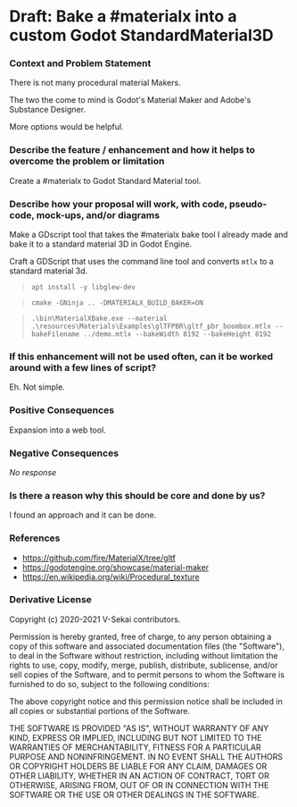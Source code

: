 # Draft: Bake a #materialx into a custom Godot StandardMaterial3D

### Context and Problem Statement

There is not many procedural material Makers.

The two the come to mind is Godot's Material Maker and Adobe's Substance Designer.

More options would be helpful.

### Describe the feature / enhancement and how it helps to overcome the problem or limitation

Create a #materialx to Godot Standard Material tool.

### Describe how your proposal will work, with code, pseudo-code, mock-ups, and/or diagrams

Make a GDscript tool that takes the #materialx bake tool I already made and bake it to a standard material 3D in Godot Engine.

Craft a GDScript that uses the command line tool and converts `mtlx` to a standard material 3d.

> `apt install -y libglew-dev`

> `cmake -GNinja .. -DMATERIALX_BUILD_BAKER=ON`

> `.\bin\MaterialXBake.exe --material .\resources\Materials\Examples\glTFPBR\gltf_pbr_boombox.mtlx --bakeFilename ../demo.mtlx --bakeWidth 8192 --bakeHeight 8192`

### If this enhancement will not be used often, can it be worked around with a few lines of script?

Eh. Not simple.

### Positive Consequences

Expansion into a web tool.

### Negative Consequences

_No response_

### Is there a reason why this should be core and done by us?

I found an approach and it can be done.

### References

- https://github.com/fire/MaterialX/tree/gltf
- https://godotengine.org/showcase/material-maker
- https://en.wikipedia.org/wiki/Procedural_texture

### Derivative License

Copyright (c) 2020-2021 V-Sekai contributors.

Permission is hereby granted, free of charge, to any person obtaining a copy
of this software and associated documentation files (the "Software"), to deal
in the Software without restriction, including without limitation the rights
to use, copy, modify, merge, publish, distribute, sublicense, and/or sell
copies of the Software, and to permit persons to whom the Software is
furnished to do so, subject to the following conditions:

The above copyright notice and this permission notice shall be included in all
copies or substantial portions of the Software.

THE SOFTWARE IS PROVIDED "AS IS", WITHOUT WARRANTY OF ANY KIND, EXPRESS OR
IMPLIED, INCLUDING BUT NOT LIMITED TO THE WARRANTIES OF MERCHANTABILITY,
FITNESS FOR A PARTICULAR PURPOSE AND NONINFRINGEMENT. IN NO EVENT SHALL THE
AUTHORS OR COPYRIGHT HOLDERS BE LIABLE FOR ANY CLAIM, DAMAGES OR OTHER
LIABILITY, WHETHER IN AN ACTION OF CONTRACT, TORT OR OTHERWISE, ARISING FROM,
OUT OF OR IN CONNECTION WITH THE SOFTWARE OR THE USE OR OTHER DEALINGS IN THE
SOFTWARE.
